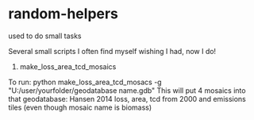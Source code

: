 # random-helpers
used to do small tasks

Several small scripts I often find myself wishing I had, now I do!

1. make_loss_area_tcd_mosaics

To run: python make_loss_area_tcd_mosacs -g "U:/user/yourfolder/geodatabase name.gdb"
This will put 4 mosaics into that geodatabase: Hansen 2014 loss, area, tcd from 2000 and emissions tiles (even though mosaic name is biomass)
